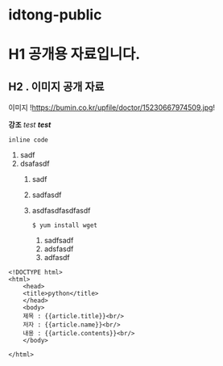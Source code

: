 # idtong-public

# H1 공개용 자료입니다. 

## H2 . 이미지 공개 자료
이미지 !https://bumin.co.kr/upfile/doctor/15230667974509.jpg!
 
 **강조**
 _test_
 _**test**_

`inline code`

1. sadf
2. dsafasdf
    1. sadf
    2. sadfasdf
    3. asdfasdfasdfasdf
       
       `$ yum install wget`
        1. sadfsadf
        2. adsfasdf
        3. adfasdf
```
<!DOCTYPE html>
<html>
	<head>
	<title>python</title>
	</head>
	<body>
	제목 : {{article.title}}<br/>
	저자 : {{article.name}}<br/>
	내용 : {{article.contents}}<br/>
	</body>
	
</html>
```
